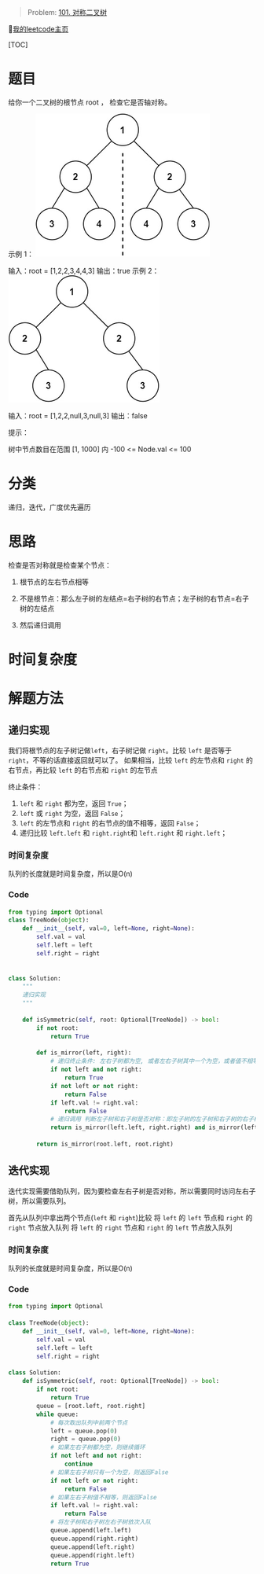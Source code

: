 > Problem: [101. 对称二叉树](https://leetcode.cn/problems/symmetric-tree/description/)

🐷[我的leetcode主页](https://leetcode.cn/u/qui22ical-gagariny8t/)

[TOC]

# 题目
给你一个二叉树的根节点 root ， 检查它是否轴对称。

示例 1：
![img.png](img.png)

输入：root = [1,2,2,3,4,4,3]
输出：true
示例 2：
![img_1.png](img_1.png)

输入：root = [1,2,2,null,3,null,3]
输出：false
 

提示：

树中节点数目在范围 [1, 1000] 内
-100 <= Node.val <= 100
# 分类
递归，迭代，广度优先遍历
# 思路
检查是否对称就是检查某个节点：
1. 根节点的左右节点相等

2. 不是根节点：那么左子树的左结点=右子树的右节点；左子树的右节点=右子树的左结点

3. 然后递归调用

# 时间复杂度

# 解题方法

## 递归实现
我们将根节点的左子树记做`left`，右子树记做 `right`。比较 `left` 是否等于 `right`，不等的话直接返回就可以了。
如果相当，比较 `left` 的左节点和 `right` 的右节点，再比较 `left` 的右节点和 `right` 的左节点

终止条件：

1. `left` 和 `right` 都为空，返回 `True`；
2. `left` 或 `right` 为空，返回 `False`；
3. `left` 的左节点和 `right` 的右节点的值不相等，返回 `False`；
4. 递归比较 `left.left` 和 `right.right`和 `left.right` 和 `right.left`；
### 时间复杂度
队列的长度就是时间复杂度，所以是O(n)
### Code
```python
from typing import Optional
class TreeNode(object):
    def __init__(self, val=0, left=None, right=None):
        self.val = val
        self.left = left
        self.right = right


class Solution:
    """
    递归实现
    """

    def isSymmetric(self, root: Optional[TreeNode]) -> bool:
        if not root:
            return True

        def is_mirror(left, right):
            # 递归终止条件: 左右子树都为空, 或者左右子树其中一个为空，或者值不相等
            if not left and not right:
                return True
            if not left or not right:
                return False
            if left.val != right.val:
                return False
            # 递归调用 判断左子树和右子树是否对称：即左子树的左子树和右子树的右子树对称，左子树的右子树和右子树的左子树对称
            return is_mirror(left.left, right.right) and is_mirror(left.right, right.left)

        return is_mirror(root.left, root.right)
```
## 迭代实现
迭代实现需要借助队列，因为要检查左右子树是否对称，所以需要同时访问左右子树，所以需要队列。

首先从队列中拿出两个节点(`left` 和 `right`)比较
将 `left` 的 `left` 节点和 `right` 的 `right` 节点放入队列
将 `left` 的 `right` 节点和 `right` 的 `left` 节点放入队列
### 时间复杂度
队列的长度就是时间复杂度，所以是O(n)
### Code
```python
from typing import Optional

class TreeNode(object):
    def __init__(self, val=0, left=None, right=None):
        self.val = val
        self.left = left
        self.right = right

class Solution:
    def isSymmetric(self, root: Optional[TreeNode]) -> bool:
        if not root:
            return True
        queue = [root.left, root.right]
        while queue:
            # 每次取出队列中前两个节点
            left = queue.pop(0)
            right = queue.pop(0)
            # 如果左右子树都为空，则继续循环
            if not left and not right:
                continue
            # 如果左右子树只有一个为空，则返回False
            if not left or not right:
                return False
            # 如果左右子树值不相等，则返回False
            if left.val != right.val:
                return False
            # 将左子树和右子树左右子树依次入队
            queue.append(left.left)
            queue.append(right.right)
            queue.append(left.right)
            queue.append(right.left)
            return True

```



